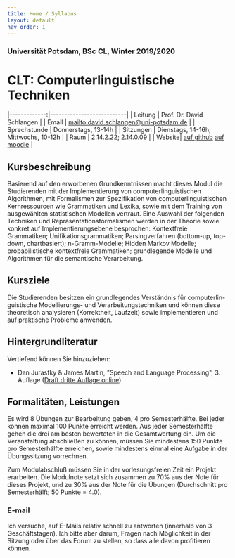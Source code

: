 ```yaml
---
title: Home / Syllabus
layout: default
nav_order: 1
---
```


### Universität Potsdam, BSc CL, Winter 2019/2020
# CLT: Computerlinguistische Techniken


|-------------:|---------------------------|
| Leitung      | Prof. Dr. David Schlangen |
| Email        | <mailto:david.schlangen@uni-potsdam.de> |
| Sprechstunde | Donnerstags, 13-14h |
| Sitzungen    | Dienstags, 14-16h; Mittwochs, 10-12h           |
| Raum   | 2.14.2.22; 2.14.0.09                          |
| Website| [auf github]()  [auf moodle]() |



## Kursbeschreibung

Basierend auf den erworbenen Grundkenntnissen macht dieses Modul die Studierenden mit der Implementierung von computerlinguistischen Algorithmen, mit Formalismen zur Spezifikation von computerlinguistischen Kernressourcen wie Grammatiken und Lexika, sowie mit dem Training von ausgewählten statistischen Modellen vertraut.
Eine Auswahl der folgenden Techniken und Repräsentationsformalismen werden in der Theorie sowie konkret auf Implementierungsebene besprochen: Kontextfreie Grammatiken; Unifikationsgrammatiken; Parsingverfahren (bottom-up, top-down, chartbasiert); n-Gramm-Modelle; Hidden Markov Modelle; probabilistische kontextfreie Grammatiken; grundlegende Modelle und Algorithmen für die semantische Verarbeitung.


## Kursziele


Die Studierenden besitzen ein grundlegendes Verständnis für computerlin- guistische Modellierungs- und Verarbeitungstechniken und können diese theoretisch analysieren (Korrektheit, Laufzeit) sowie implementieren und auf praktische Probleme anwenden.



## Hintergrundliteratur

Vertiefend können Sie hinzuziehen:

* Dan Jurasfky & James Martin, "Speech and Language Processing", 3. Auflage ([Draft dritte Auflage online](https://web.stanford.edu/~jurafsky/slp3/))


## Formalitäten, Leistungen

Es wird 8 Übungen zur Bearbeitung geben, 4 pro Semesterhälfte. Bei jeder können maximal 100 Punkte erreicht werden.  Aus jeder Semesterhälfte gehen die drei am besten bewerteten in die Gesamtwertung ein. Um die Veranstaltung abschließen zu können, müssen Sie mindestens 150 Punkte pro Semesterhälfte erreichen, sowie mindestens einmal eine Aufgabe in der Übungssitzung vorrechnen.

Zum Modulabschluß müssen Sie in der vorlesungsfreien Zeit ein Projekt erarbeiten. Die Modulnote setzt sich zusammen zu 70% aus der Note für dieses Projekt, und zu 30% aus der Note für die Übungen (Durchschnitt pro Semesterhälft; 50 Punkte = 4.0).



### E-mail

Ich versuche, auf E-Mails relativ schnell zu antworten (innerhalb von 3 Geschäftstagen). Ich bitte aber darum, Fragen nach Möglichkeit in der Sitzung oder über das Forum zu stellen, so dass alle davon profitieren können.
